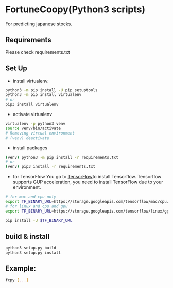# FortuneCoopy(Python3 scripts)
For predicting japanese stocks.

## Requirements
Please check requirements.txt

## Set Up
* install virtualenv.
```bash
python3 -m pip install -U pip setuptools
python3 -m pip install virtualenv
# or
pip3 install virtualenv
```
* activate virtualenv
```bash
virtualenv -p python3 venv
source venv/bin/activate
# Removing virtual environment
# (venv) deactivate 
```

* install packages
```bash
(venv) python3 -m pip install -r requirements.txt
# or
(venv) pip3 install -r requirements.txt
```
* for TensorFlow
You go to [TensorFlow](https://www.tensorflow.org/versions/r0.10/get_started/os_setup.html#pip-installation)to install Tensorflow. Tensorflow supports GUP acceleration, you need to install TensorFlow due to your environment.

```bash
# for mac and cpu only
export TF_BINARY_URL=https://storage.googleapis.com/tensorflow/mac/cpu/tensorflow-0.10.0rc0-py3-none-any.whl
# for linux and cpu and gpu
export TF_BINARY_URL=https://storage.googleapis.com/tensorflow/linux/gpu/tensorflow-0.10.0rc0-cp35-cp35m-linux_x86_64.whl

pip install -U $TF_BINARY_URL
```

## build & install
```
python3 setup.py build
python3 setup.py install
```

## Example:
```bash
fcpy [...]

```

